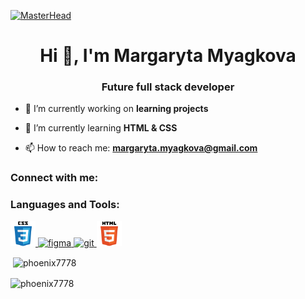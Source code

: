 [![MasterHead](https://c.tenor.com/Gfm1uaH_0-cAAAAd/code-its-fun-its-fun.gif)](https://phoenix7778.io)

<h1 align="center">Hi 👋, I'm Margaryta Myagkova</h1>
<h3 align="center">Future full stack developer</h3>

- 🔭 I’m currently working on **learning projects**

- 🌱 I’m currently learning **HTML & CSS**

- 📫 How to reach me: **margaryta.myagkova@gmail.com**

<h3 align="left">Connect with me:</h3>
<p align="left">
</p>

<h3 align="left">Languages and Tools:</h3>
<p align="left"> <a href="https://www.w3schools.com/css/" target="_blank" rel="noreferrer"> <img src="https://raw.githubusercontent.com/devicons/devicon/master/icons/css3/css3-original-wordmark.svg" alt="css3" width="40" height="40"/> </a> <a href="https://www.figma.com/" target="_blank" rel="noreferrer"> <img src="https://www.vectorlogo.zone/logos/figma/figma-icon.svg" alt="figma" width="40" height="40"/> </a> <a href="https://git-scm.com/" target="_blank" rel="noreferrer"> <img src="https://www.vectorlogo.zone/logos/git-scm/git-scm-icon.svg" alt="git" width="40" height="40"/> </a> <a href="https://www.w3.org/html/" target="_blank" rel="noreferrer"> <img src="https://raw.githubusercontent.com/devicons/devicon/master/icons/html5/html5-original-wordmark.svg" alt="html5" width="40" height="40"/> </a> </p>

<p>&nbsp;<img align="center" src="https://github-readme-stats.vercel.app/api?username=phoenix7778&show_icons=true&locale=en" alt="phoenix7778" /></p>

<p><img align="center" src="https://github-readme-stats.vercel.app/api/top-langs?username=phoenix7778&show_icons=true&locale=en&layout=compact" alt="phoenix7778" /></p>
